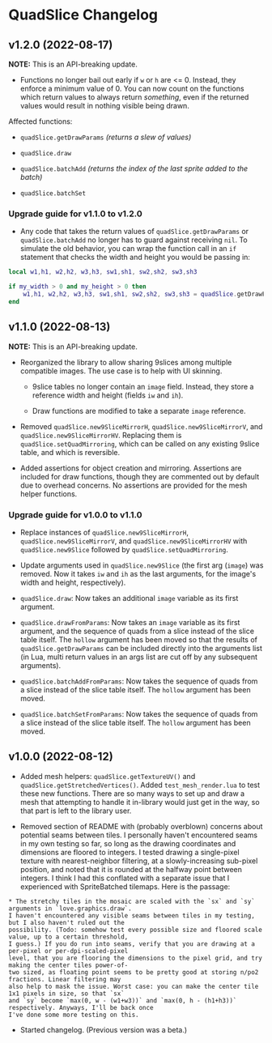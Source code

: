 # QuadSlice Changelog

## v1.2.0 (2022\-08\-17)

**NOTE:** This is an API-breaking update.

* Functions no longer bail out early if `w` or `h` are <= 0. Instead, they enforce a minimum value of 0. You can now count on the functions which return values to always return *something*, even if the returned values would result in nothing visible being drawn.

Affected functions:

  * `quadSlice.getDrawParams` *(returns a slew of values)*

  * `quadSlice.draw`

  * `quadSlice.batchAdd` *(returns the index of the last sprite added to the batch)*

  * `quadSlice.batchSet`


### Upgrade guide for v1.1.0 to v1.2.0

* Any code that takes the return values of `quadSlice.getDrawParams` or `quadSlice.batchAdd` no longer has to guard against receiving `nil`. To simulate the old behavior, you can wrap the function call in an `if` statement that checks the width and height you would be passing in:


```lua
local w1,h1, w2,h2, w3,h3, sw1,sh1, sw2,sh2, sw3,sh3

if my_width > 0 and my_height > 0 then
	w1,h1, w2,h2, w3,h3, sw1,sh1, sw2,sh2, sw3,sh3 = quadSlice.getDrawParams(my_slice, my_width, my_height)
end
```


## v1.1.0 (2022\-08\-13)

**NOTE:** This is an API-breaking update.

* Reorganized the library to allow sharing 9slices among multiple compatible images. The use case is to help with UI skinning.

  * 9slice tables no longer contain an `image` field. Instead, they store a reference width and height (fields `iw` and `ih`).

  * Draw functions are modified to take a separate `image` reference.

* Removed `quadSlice.new9SliceMirrorH`, `quadSlice.new9SliceMirrorV`, and `quadSlice.new9SliceMirrorHV`. Replacing them is `quadSlice.setQuadMirroring`, which can be called on any existing 9slice table, and which is reversible.

* Added assertions for object creation and mirroring. Assertions are included for draw functions, though they are commented out by default due to overhead concerns. No assertions are provided for the mesh helper functions.


### Upgrade guide for v1.0.0 to v1.1.0

* Replace instances of `quadSlice.new9SliceMirrorH`, `quadSlice.new9SliceMirrorV`, and `quadSlice.new9SliceMirrorHV` with `quadSlice.new9Slice` followed by `quadSlice.setQuadMirroring`.

* Update arguments used in `quadSlice.new9Slice` (the first arg (`image`) was removed. Now it takes `iw` and `ih` as the last arguments, for the image's width and height, respectively).

* `quadSlice.draw`: Now takes an additional `image` variable as its first argument.

* `quadSlice.drawFromParams`: Now takes an `image` variable as its first argument, and the sequence of quads from a slice instead of the slice table itself. The `hollow` argument has been moved so that the results of `quadSlice.getDrawParams` can be included directly into the arguments list (in Lua, multi return values in an args list are cut off by any subsequent arguments).

* `quadSlice.batchAddFromParams`: Now takes the sequence of quads from a slice instead of the slice table itself. The `hollow` argument has been moved.

* `quadSlice.batchSetFromParams`: Now takes the sequence of quads from a slice instead of the slice table itself. The `hollow` argument has been moved.


## v1.0.0 (2022\-08\-12)

* Added mesh helpers: `quadSlice.getTextureUV()` and `quadSlice.getStretchedVertices()`. Added `test_mesh_render.lua` to test these new functions. There are so many ways to set up and draw a mesh that attempting to handle it in-library would just get in the way, so that part is left to the library user.

* Removed section of README with (probably overblown) concerns about potential seams between tiles. I personally haven't encountered seams in my own testing so far, so long as the drawing coordinates and dimensions are floored to integers. I tested drawing a single-pixel texture with nearest-neighbor filtering, at a slowly-increasing sub-pixel position, and noted that it is rounded at the halfway point between integers. I think I had this conflated with a separate issue that I experienced with SpriteBatched tilemaps. Here is the passage:

```
* The stretchy tiles in the mosaic are scaled with the `sx` and `sy` arguments in `love.graphics.draw`.
I haven't encountered any visible seams between tiles in my testing, but I also haven't ruled out the
possibility. (Todo: somehow test every possible size and floored scale value, up to a certain threshold,
I guess.) If you do run into seams, verify that you are drawing at a per-pixel or per-dpi-scaled-pixel
level, that you are flooring the dimensions to the pixel grid, and try making the center tiles power-of-
two sized, as floating point seems to be pretty good at storing n/po2 fractions. Linear filtering may
also help to mask the issue. Worst case: you can make the center tile 1x1 pixels in size, so that `sx`
and `sy` become `max(0, w - (w1+w3))` and `max(0, h - (h1+h3))` respectively. Anyways, I'll be back once
I've done some more testing on this.
```

* Started changelog. (Previous version was a beta.)
